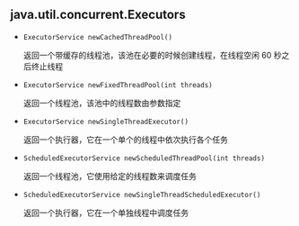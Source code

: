 ## java.util.concurrent.Executors

* `ExecutorService newCachedThreadPool()`

    返回一个带缓存的线程池，该池在必要的时候创建线程，在线程空闲 60 秒之后终止线程
    
* `ExecutorService newFixedThreadPool(int threads)`

    返回一个线程池，该池中的线程数由参数指定
    
* `ExecutorService newSingleThreadExecutor()`

    返回一个执行器，它在一个单个的线程中依次执行各个任务
    
* `ScheduledExecutorService newScheduledThreadPool(int threads)`

    返回一个线程池，它使用给定的线程数来调度任务
    
* `ScheduledExecutorService newSingleThreadScheduledExecutor()`

    返回一个执行器，它在一个单独线程中调度任务